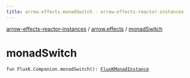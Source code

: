 ```yaml
---
title: arrow.effects.monadSwitch - arrow-effects-reactor-instances
---
```


[arrow-effects-reactor-instances](../index.html) / [arrow.effects](index.html) / [monadSwitch](./monad-switch.html)

# monadSwitch

`fun FluxK.Companion.monadSwitch(): `[`FluxKMonadInstance`](-flux-k-monad-instance/index.html)